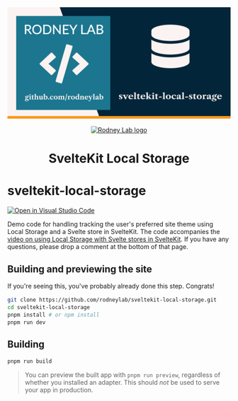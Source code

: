 <img src="./images/rodneylab-github-sveltekit-local-storage.png" alt="Rodney Lab sveltekit-local-storage Github banner">

<p align="center">
  <a aria-label="Open Rodney Lab site" href="https://rodneylab.com" rel="nofollow noopener noreferrer">
    <img alt="Rodney Lab logo" src="https://rodneylab.com/assets/icon.png" width="60" />
  </a>
</p>
<h1 align="center">
  SvelteKit Local Storage
</h1>

# sveltekit-local-storage

[![Open in Visual Studio Code](https://open.vscode.dev/badges/open-in-vscode.svg)](https://open.vscode.dev/rodneylab/sveltekit-local-storage)

Demo code for handling tracking the user's preferred site theme using Local Storage and a Svelte store in SvelteKit. The code accompanies the <a aria-label="Open Rodney Lab blog post on using vanilla extract with Svelte Kit" href="https://rodneylab.com/using-local-storage-sveltekit/">video on using Local Storage with Svelte stores in SvelteKit</a>. If you have any questions, please drop a comment at the bottom of that page.

## Building and previewing the site

If you're seeing this, you've probably already done this step. Congrats!

```bash
git clone https://github.com/rodneylab/sveltekit-local-storage.git
cd sveltekit-local-storage
pnpm install # or npm install
pnpm run dev
```

## Building

```bash
pnpm run build
```

> You can preview the built app with `pnpm run preview`, regardless of whether you installed an adapter. This should _not_ be used to serve your app in production.
